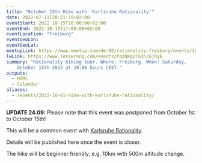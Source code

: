 ```yaml
---
title: "October 15th Hike with 'Karlsruhe Rationality'"
date: 2022-07-11T20:21:19+02:00
eventStart: 2022-10-15T10:00:00+02:00
eventEnd: 2022-10-15T17:00:00+02:00
eventLocation: "Freiburg"
eventGeoLon:
eventGeoLat:
meetupLink: https://www.meetup.com/de-DE/rationality-freiburg/events/287145449/
lwLink: https://www.lesswrong.com/events/PqzQKgo7a3nJGjRy6
summary: "Rationality hiking tour. Where: Freiburg. When: Saturday,
    October 15th 2022 at 10:00 hours CEST."
outputs:
  - HTML
  - Calendar
aliases:
  - /events/2022-10-01-hike-with-karlsruhe-rationality/
---
```


**UPDATE 24.09:** Please note that this event was postponed from October 1st to
October 15th!

This will be a common event with [Karlsruhe
Rationality](https://www.lesswrong.com/groups/kw7Zb8DLmZtsK8g3R).

Details will be published here once the event is closer.

The hike will be beginner friendly, e.g. 10km with 500m altitude change.
